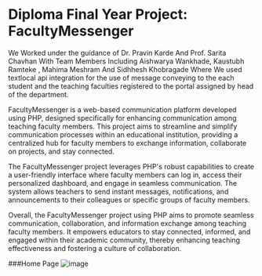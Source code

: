 # Diploma Final Year Project: FacultyMessenger 
We Worked under the guidance of Dr. Pravin Karde And Prof. Sarita Chavhan With Team Members Including Aishwarya Wankhade, Kaustubh Ramteke , Mahima Meshram And Sidhhesh Khobragade Where We used textlocal api integration for the use of message conveying to the each student and the teaching faculties registered to the portal assigned by head of the department. 

FacultyMessenger is a web-based communication platform developed using PHP, designed specifically for enhancing communication among teaching faculty members. This project aims to streamline and simplify communication processes within an educational institution, providing a centralized hub for faculty members to exchange information, collaborate on projects, and stay connected.

The FacultyMessenger project leverages PHP's robust capabilities to create a user-friendly interface where faculty members can log in, access their personalized dashboard, and engage in seamless communication. The system allows teachers to send instant messages, notifications, and announcements to their colleagues or specific groups of faculty members.

Overall, the FacultyMessenger project using PHP aims to promote seamless communication, collaboration, and information exchange among teaching faculty members. It empowers educators to stay connected, informed, and engaged within their academic community, thereby enhancing teaching effectiveness and fostering a culture of collaboration.

###Home Page
![image](https://github.com/prasad-shembekar/Poly_Project/assets/89524884/88c90321-019b-4b8b-abeb-ea710f058bd6)

